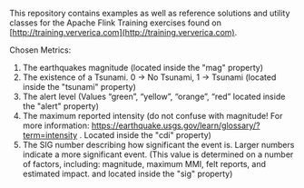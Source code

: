 This repository contains examples as well as reference solutions and utility classes for the Apache Flink Training exercises 
found on [http://training.ververica.com](http://training.ververica.com).

Chosen Metrics:

1. The earthquakes magnitude (located inside the "mag" property)
2. The existence of a Tsunami. 0 -> No Tsunami, 1 -> Tsunami (located inside the "tsunami" property)
3. The alert level (Values “green”, “yellow”, “orange”, “red” located inside the "alert" property)
4. The maximum reported intensity (do not confuse with magnitude! For more information: https://earthquake.usgs.gov/learn/glossary/?term=intensity . Located inside the "cdi" property)
5. The SIG number describing how significant the event is. Larger numbers indicate a more significant event. (This value is determined on a number of factors, including: magnitude, maximum MMI, felt reports, and estimated impact. and located inside the "sig" property)

